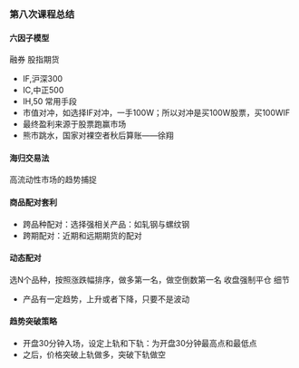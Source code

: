 ### 第八次课程总结

#### 六因子模型
融券
股指期货
- IF,沪深300
- IC,中正500
- IH,50
常用手段
- 市值对冲，如选择IF对冲，一手100W；所以对冲是买100W股票，买100WIF
- 最终盈利来源于股票跑赢市场
- 熊市跳水，国家对裸空者秋后算账——徐翔

#### 海归交易法
高流动性市场的趋势捕捉

#### 商品配对套利
- 跨品种配对：选择强相关产品：如轧钢与螺纹钢
- 跨期配对：近期和远期期货的配对

#### 动态配对
选N个品种，按照涨跌幅排序，做多第一名，做空倒数第一名
收盘强制平仓
细节
- 产品有一定趋势，上升或者下降，只要不是波动

#### 趋势突破策略
- 开盘30分钟入场，设定上轨和下轨：为开盘30分钟最高点和最低点
- 之后，价格突破上轨做多，突破下轨做空
